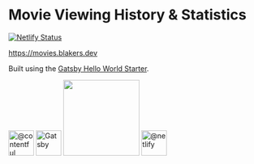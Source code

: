 # Movie Viewing History & Statistics

[![Netlify Status](https://api.netlify.com/api/v1/badges/d29814d8-7170-43e7-829c-ef26834ccbb2/deploy-status)](https://app.netlify.com/sites/blakewatchlist/deploys)

https://movies.blakers.dev

Built using the [Gatsby Hello World Starter](https://github.com/gatsbyjs/gatsby-starter-hello-world).

<img itemprop="image" class="TableObject-item avatar flex-shrink-0" src="https://avatars0.githubusercontent.com/u/472182?s=200&amp;v=4" alt="@contentful" width="50" height="50"> <img alt="Gatsby" src="https://camo.githubusercontent.com/ac31ac54c2013850b0fb8a3a4926f4718a398fb3/68747470733a2f2f7777772e6761747362796a732e6f72672f6d6f6e6f6772616d2e737667" data-canonical-src="https://www.gatsbyjs.org/monogram.svg" style="max-width:100%;" width="50"> <img src="https://camo.githubusercontent.com/87d7034892fd41dc88f3606bb44b853f87cd2c51/68747470733a2f2f7265666163746f72696e6775692e6e7963332e63646e2e6469676974616c6f6365616e7370616365732e636f6d2f7461696c77696e642d6c6f676f2e737667" width=150> <img itemprop="image" class="TableObject-item avatar flex-shrink-0" src="https://avatars0.githubusercontent.com/u/7892489?s=200&amp;v=4" alt="@netlify" width="50" height="50">
